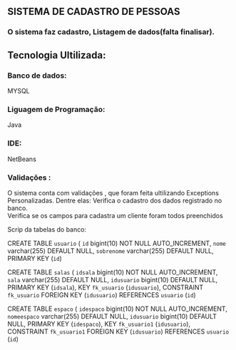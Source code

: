 ## SISTEMA DE CADASTRO DE PESSOAS
  
### O sistema faz cadastro, Listagem de dados(falta finalisar).

## Tecnologia Ultilizada:

### Banco de dados: 
MYSQL
  
### Liguagem de Programação:
Java

### IDE: 
NetBeans   


### Validações :

O sistema conta com validações , que foram feita ultilizando Exceptions Personalizadas.
Dentre elas: Verifica o cadastro dos dados registrado no banco.  
Verifica se os campos para cadastra um cliente foram todos preenchidos   

Scrip da tabelas do banco:

CREATE TABLE `usuario` (
  `id` bigint(10) NOT NULL AUTO_INCREMENT,
  `nome` varchar(255) DEFAULT NULL,
  `sobrenome` varchar(255) DEFAULT NULL,
  PRIMARY KEY (`id`)


CREATE TABLE `salas` (
  `idsala` bigint(10) NOT NULL AUTO_INCREMENT,
  `sala` varchar(255) DEFAULT NULL,
  `idusuario` bigint(10) DEFAULT NULL,
  PRIMARY KEY (`idsala`),
  KEY `fk_usuario` (`idusuario`),
  CONSTRAINT `fk_usuario` FOREIGN KEY (`idusuario`) REFERENCES `usuario` (`id`)

CREATE TABLE `espaco` (
  `idespaco` bigint(10) NOT NULL AUTO_INCREMENT,
  `nomeespaco` varchar(255) DEFAULT NULL,
  `idusuario` bigint(10) DEFAULT NULL,
  PRIMARY KEY (`idespaco`),
  KEY `fk_usuario1` (`idusuario`),
  CONSTRAINT `fk_usuario1` FOREIGN KEY (`idusuario`) REFERENCES `usuario` (`id`) 



